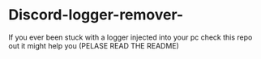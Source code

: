 # Discord-logger-remover-
If you ever been stuck with a logger injected into your pc check this repo out it might help you (PELASE READ THE README)
